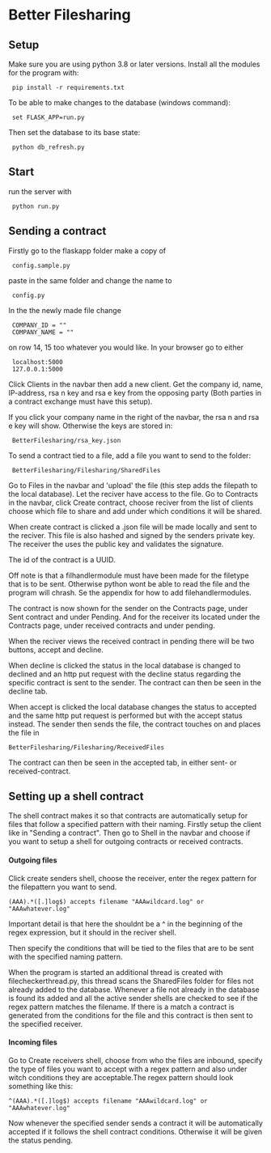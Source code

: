 # Better Filesharing
## Setup
Make sure you are using python 3.8 or later versions.
Install all the modules for the program with:
```
 pip install -r requirements.txt
```
To be able to make changes to the database (windows command):
```
 set FLASK_APP=run.py
```
Then set the database to its base state:
```
 python db_refresh.py
```
## Start
run the server with 
```
 python run.py
```
## Sending a contract
Firstly go to the flaskapp folder make a copy of
```
 config.sample.py
```
paste in the same folder and change the name to
```
 config.py
```
In the the newly made file change
```
 COMPANY_ID = ""
 COMPANY_NAME = ""
```
on row 14, 15 too whatever you would like.
In your browser go to either
```
 localhost:5000
 127.0.0.1:5000
```
Click Clients in the navbar then add a new client.
Get the company id, name, IP-address, rsa n key and rsa e 
key from the opposing party 
(Both parties in a contract exchange must have this setup).

If you click your company name in the right of the navbar,
 the rsa n and rsa e key will show. Otherwise the keys are stored in:
```
 BetterFilesharing/rsa_key.json
```
To send a contract tied to a file, add a file you want 
to send to the folder:
```
 BetterFilesharing/Filesharing/SharedFiles
```
Go to Files in the navbar and 'upload' the file 
(this step adds the filepath to the local database).
Let the reciver have access to the file.
Go to Contracts in the navbar, click Create contract, choose
reciver from the list of clients choose which file to share
and add under which conditions it will be shared.

When create contract is clicked a .json file will be made
 locally and sent to the reciver. This file is also hashed and 
 signed by the senders private key. The receiver the uses the 
 public key and validates the signature.
 
 The id of the contract is a UUID.
 
 Off note is that a filhandlermodule must have been made for the
 filetype that is to be sent. Otherwise python wont be able to 
 read the file and the program will chrash. 
 Se the appendix for how to add filehandlermodules.
 
 The contract is now shown for the sender on the Contracts page,
 under Sent contract and under Pending. And for the receiver 
 its located under the Contracts page, under received contracts 
 and under pending. 
 
 When the reciver views the received contract in pending there
  will be two buttons, accept and decline. 
  
  When decline is clicked the status in the local 
  database is changed to declined
  and an http put request with the decline status
  regarding the specific contract is sent to the sender.
  The contract can then be seen in the decline tab.
  
  When accept is clicked the local database changes the
  status to accepted and the same http put request is
  performed but with the accept status instead.
  The sender then sends the file, the contract touches on
  and places the file in
 ```
 BetterFilesharing/Filesharing/ReceivedFiles
```
The contract can then be seen in the accepted tab, in either
sent- or received-contract.

## Setting up a shell contract

The shell contract makes it so that contracts are automatically
setup for files that follow a specified pattern with their 
naming.
Firstly setup the client like in "Sending a contract".
Then go to Shell in the navbar and choose if you want to setup 
a shell for outgoing contracts or received contracts.
#### Outgoing files
Click create senders shell, choose the receiver, enter the
regex pattern for the filepattern you want to send.
 ```
 (AAA).*([.]log$) accepts filename "AAAwildcard.log" or
 "AAAwhatever.log"
```
Important detail is that here the shouldnt be a ^ in the 
beginning of the regex expression, but it should in the
reciver shell.

Then specify the conditions that will be tied to the files
that are to be sent with the specified naming pattern.

When the program is started an additional thread is created
with filecheckerthread.py, this thread scans the SharedFiles
folder for files not already added to the database. Whenever 
a file not already in the database is found its added and all 
the active sender shells are checked to see if the regex pattern
matches the filename. If there is a match a contract is 
generated from the conditions for the file and this contract 
is then sent to the specified receiver.

#### Incoming files

Go to Create receivers shell, choose from who the files 
are inbound, specify the type of files you want to accept
with a regex pattern and also under witch conditions they are
acceptable.The regex pattern should look something like this:
  ```
 ^(AAA).*([.]log$) accepts filename "AAAwildcard.log" or
 "AAAwhatever.log"
```
Now whenever the specified sender sends a contract 
it will be automatically accepted if it follows the shell contract
conditions. Otherwise it will be given the status pending.